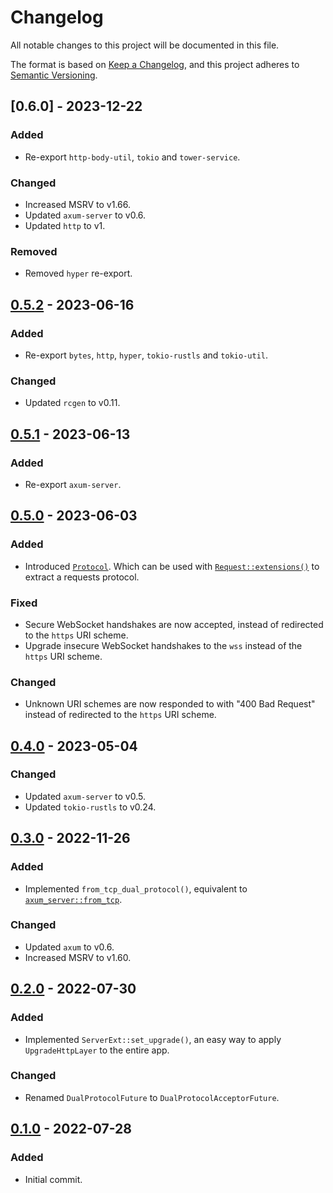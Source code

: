 # Changelog
All notable changes to this project will be documented in this file.

The format is based on [Keep a Changelog](https://keepachangelog.com/en/1.0.0/),
and this project adheres to [Semantic Versioning](https://semver.org/spec/v2.0.0.html).

## [0.6.0] - 2023-12-22
### Added
- Re-export `http-body-util`, `tokio` and `tower-service`.

### Changed
- Increased MSRV to v1.66.
- Updated `axum-server` to v0.6.
- Updated `http` to v1.

### Removed
- Removed `hyper` re-export.

## [0.5.2] - 2023-06-16
### Added
- Re-export `bytes`, `http`, `hyper`, `tokio-rustls` and `tokio-util`.

### Changed
- Updated `rcgen` to v0.11.

## [0.5.1] - 2023-06-13
### Added
- Re-export `axum-server`.

## [0.5.0] - 2023-06-03
### Added
- Introduced [`Protocol`](https://docs.rs/axum-server-dual-protocol/0.5.0/axum_server_dual_protocol/enum.Protocol.html).
  Which can be used with [`Request::extensions()`](https://docs.rs/http/0.2.9/http/request/struct.Request.html#method.extensions)
  to extract a requests protocol.

### Fixed
- Secure WebSocket handshakes are now accepted, instead of redirected to the `https` URI scheme.
- Upgrade insecure WebSocket handshakes to the `wss` instead of the `https` URI scheme.

### Changed
- Unknown URI schemes are now responded to with "400 Bad Request" instead of redirected to the `https` URI scheme.

## [0.4.0] - 2023-05-04
### Changed
- Updated `axum-server` to v0.5.
- Updated `tokio-rustls` to v0.24.

## [0.3.0] - 2022-11-26
### Added
- Implemented `from_tcp_dual_protocol()`, equivalent to
  [`axum_server::from_tcp`](https://docs.rs/axum-server/0.4.4/axum_server/fn.from_tcp_rustls.html).

### Changed
- Updated `axum` to v0.6.
- Increased MSRV to v1.60.

## [0.2.0] - 2022-07-30
### Added
- Implemented `ServerExt::set_upgrade()`, an easy way to apply `UpgradeHttpLayer`
  to the entire app.

### Changed
- Renamed `DualProtocolFuture` to `DualProtocolAcceptorFuture`.

## [0.1.0] - 2022-07-28
### Added
- Initial commit.

[Unreleased]: https://github.com/daxpedda/axum-server-dual-protocol/compare/v0.6.0...main
[0.5.2]: https://github.com/daxpedda/axum-server-dual-protocol/compare/v0.5.2...v0.6.0
[0.5.2]: https://github.com/daxpedda/axum-server-dual-protocol/compare/v0.5.1...v0.5.2
[0.5.1]: https://github.com/daxpedda/axum-server-dual-protocol/compare/v0.5.0...v0.5.1
[0.5.0]: https://github.com/daxpedda/axum-server-dual-protocol/compare/v0.4.0...v0.5.0
[0.4.0]: https://github.com/daxpedda/axum-server-dual-protocol/compare/v0.3.0...v0.4.0
[0.3.0]: https://github.com/daxpedda/axum-server-dual-protocol/compare/v0.2.0...v0.3.0
[0.2.0]: https://github.com/daxpedda/axum-server-dual-protocol/compare/v0.1.0...v0.2.0
[0.1.0]: https://github.com/daxpedda/axum-server-dual-protocol/releases/tag/v0.1.0
